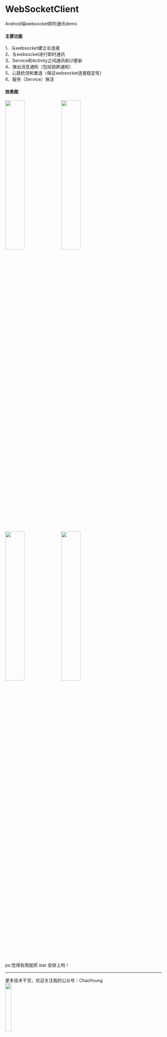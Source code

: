 # WebSocketClient
Android端websocket即时通讯demo


#### 主要功能
1、与websocket建立长连接<br>
2、与websocket进行即时通讯<br>
3、Service和Activity之间通讯和UI更新<br>
4、弹出消息通知（包括锁屏通知）<br>
5、心跳检测和重连（保证websocket连接稳定性）<br>
6、服务（Service）保活<br>

#### 效果图
<div>
<img src="https://github.com/yangxch/WebSocketClient/raw/master/screenshot/chatntf.jpg" width="35%" height="35%">
<img src="https://github.com/yangxch/WebSocketClient/raw/master/screenshot/chat.jpg" width="35%" height="35%">
  <br><br>
<img src="https://github.com/yangxch/WebSocketClient/raw/master/screenshot/notification.jpg" width="35%" height="35%">
<img src="https://github.com/yangxch/WebSocketClient/raw/master/screenshot/lockmsg.jpg" width="35%" height="35%">
</div>

ps:觉得有用就把 star 安排上哟！

***
更多技术干货，欢迎关注我的公众号：ChaoYoung
<br><img src="https://github.com/yangxch/WebSocketClient/raw/master/screenshot/qrcode_chaoyoung.jpg" width="20%" height="20%">
